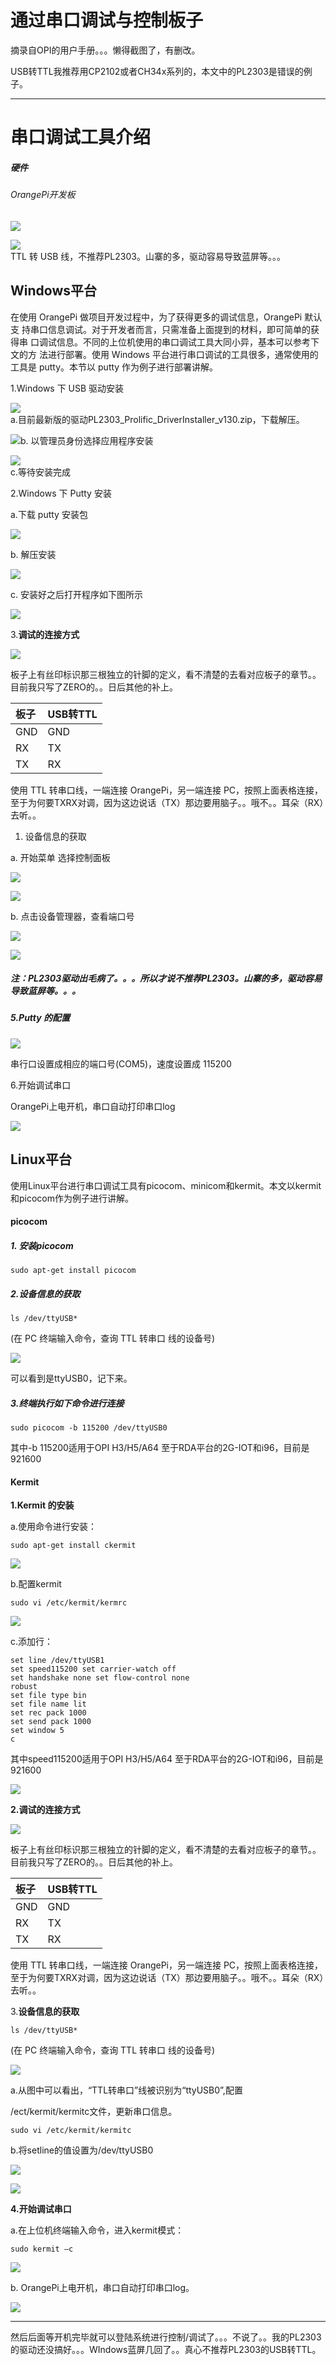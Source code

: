 # 通过串口调试与控制板子

摘录自OPI的用户手册。。。懒得截图了，有删改。

USB转TTL我推荐用CP2102或者CH34x系列的，本文中的PL2303是错误的例子。

---

# 串口调试工具介绍

##### 硬件

###### OrangePi开发板

![](/assets/clip_image002.gif)

![](/assets/clip_image0.jpg)  
TTL 转 USB 线，不推荐PL2303。山寨的多，驱动容易导致蓝屏等。。。

## Windows平台

在使用 OrangePi 做项目开发过程中，为了获得更多的调试信息，OrangePi 默认支 持串口信息调试。对于开发者而言，只需准备上面提到的材料，即可简单的获得串 口调试信息。不同的上位机使用的串口调试工具大同小异，基本可以参考下文的方 法进行部署。使用 Windows 平台进行串口调试的工具很多，通常使用的工具是 putty。本节以 putty 作为例子进行部署讲解。

1.Windows 下 USB 驱动安装

![](/assets/dsfsfs.jpg)  
a.目前最新版的驱动PL2303\_Prolific\_DriverInstaller\_v130.zip，下载解压。

![](/assets/clip_image008.jpg)b. 以管理员身份选择应用程序安装

![](/assets/dsdds.jpg)  
c.等待安装完成

2.Windows 下 Putty 安装

a.下载 putty 安装包

![](/assets/fdf.jpg)

b. 解压安装

![](/assets/dsgdsg.jpg)

c. 安装好之后打开程序如下图所示

![](/assets/clip_image016.jpg)

3.**调试的连接方式**

![](/assets/clip_image018.jpg)

板子上有丝印标识那三根独立的针脚的定义，看不清楚的去看对应板子的章节。。目前我只写了ZERO的。。日后其他的补上。

| 板子 | USB转TTL |
| :--- | :--- |
| GND | GND |
| RX | TX |
| TX | RX |

使用 TTL 转串口线，一端连接 OrangePi，另一端连接 PC，按照上面表格连接，至于为何要TXRX对调，因为这边说话（TX）那边要用脑子。。哦不。。耳朵（RX）去听。。

1. 设备信息的获取

a. 开始菜单 选择控制面板

![](/assets/clip_image020.jpg)

![](/assets/clip_image023.jpg)

b. 点击设备管理器，查看端口号

![](/assets/clip_image025.jpg)

![](/assets/clip_image027.jpg)

##### 注：PL2303驱动出毛病了。。。所以才说不推荐PL2303。山寨的多，驱动容易导致蓝屏等。。。

##### 5.Putty 的配置

![](/assets/clip_image029.jpg)

串行口设置成相应的端口号\(COM5\)，速度设置成 115200

6.开始调试串口

OrangePi上电开机，串口自动打印串口log

![](/assets/clip_image031.jpg)

## Linux平台

使用Linux平台进行串口调试工具有picocom、minicom和kermit。本文以kermit和picocom作为例子进行讲解。

#### picocom

##### 1. 安装picocom

```
sudo apt-get install picocom
```

##### 2.**设备信息的获取**

```
ls /dev/ttyUSB*
```

\(在 PC 终端输入命令，查询 TTL 转串口 线的设备号\)

![](/assets/clip_image042.jpg)

可以看到是ttyUSB0，记下来。

##### 3.终端执行如下命令进行连接

```
sudo picocom -b 115200 /dev/ttyUSB0
```

其中-b 115200适用于OPI H3/H5/A64 至于RDA平台的2G-IOT和i96，目前是921600

#### Kermit

**1.Kermit 的安装**

a.使用命令进行安装：

```
sudo apt-get install ckermit
```

![](/assets/clip_image033.jpg)

b.配置kermit

```
sudo vi /etc/kermit/kermrc
```

![](/assets/clip_image034.jpg)

c.添加行：

```
set line /dev/ttyUSB1
set speed115200 set carrier-watch off
set handshake none set flow-control none
robust
set file type bin
set file name lit
set rec pack 1000
set send pack 1000
set window 5
c
```

其中speed115200适用于OPI H3/H5/A64 至于RDA平台的2G-IOT和i96，目前是921600

![](/assets/clip_image037.jpg)

**2.调试的连接方式**

![](/assets/clip_image018.jpg)

板子上有丝印标识那三根独立的针脚的定义，看不清楚的去看对应板子的章节。。目前我只写了ZERO的。。日后其他的补上。

| 板子 | USB转TTL |
| :--- | :--- |
| GND | GND |
| RX | TX |
| TX | RX |

使用 TTL 转串口线，一端连接 OrangePi，另一端连接 PC，按照上面表格连接，至于为何要TXRX对调，因为这边说话（TX）那边要用脑子。。哦不。。耳朵（RX）去听。。

3.**设备信息的获取**

```
ls /dev/ttyUSB*
```

\(在 PC 终端输入命令，查询 TTL 转串口 线的设备号\)

![](/assets/clip_image042.jpg)

a.从图中可以看出，“TTL转串口”线被识别为“ttyUSB0”,配置

/ect/kermit/kermitc文件，更新串口信息。

```
sudo vi /etc/kermit/kermitc
```

b.将setline的值设置为/dev/ttyUSB0

![](/assets/clip_image043.jpg)

![](file:///D:/Temp/msohtmlclip1/01/clip_image035.gif)

**4.开始调试串口**

a.在上位机终端输入命令，进入kermit模式：

```
sudo kermit –c
```

![](/assets/clip_image044.png)

b. OrangePi上电开机，串口自动打印串口log。

![](/assets/clip_image046.png)

---

然后后面等开机完毕就可以登陆系统进行控制/调试了。。。不说了。。我的PL2303的驱动还没搞好。。。WIndows蓝屏几回了。。真心不推荐PL2303的USB转TTL。

